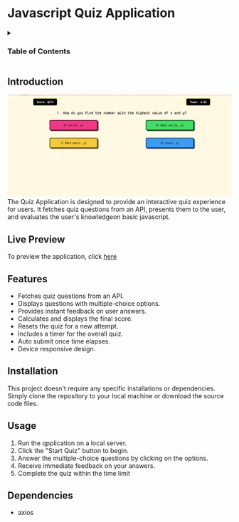 # Javascript Quiz Application

<details> 
 <summary> <h3> Table of Contents </h3></summary>
  <ol>
   <li> <a href= "#introduction"> Introduction </a></li>
   <li><a href= "#live-preview"> Live Preview </a> </li>
   <li><a href= "#features"> Features </a></li>
   <li><a href= "#installation"> Installation </a> </li>
   <li><a href= "#usage"> Usage </a> </li>
   <li><a href= "#usage"> Dependencies </a></li>
  </ol>
</details>

## Introduction

![quiz UI ](./assets/UI-screenshot.png) </br>
The Quiz Application is designed to provide an interactive quiz experience for users. It fetches quiz questions from an API, presents them to the user, and evaluates the user's knowledgeon basic javascript.

## Live Preview

To preview the application, click [here](https://courageous-swan-203f3c.netlify.app/)

## Features

- Fetches quiz questions from an API.
- Displays questions with multiple-choice options.
- Provides instant feedback on user answers.
- Calculates and displays the final score.
- Resets the quiz for a new attempt.
- Includes a timer for the overall quiz.
- Auto submit once time elapses.
- Device responsive design.

## Installation

This project doesn't require any specific installations or dependencies. Simply clone the repository to your local machine or download the source code files.

## Usage

1. Run the qpplication on a local server.
2. Click the "Start Quiz" button to begin.
3. Answer the multiple-choice questions by clicking on the options.
4. Receive immediate feedback on your answers.
5. Complete the quiz within the time limit

## Dependencies

- axios
